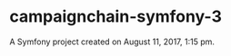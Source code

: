 campaignchain-symfony-3
=======================

A Symfony project created on August 11, 2017, 1:15 pm.
